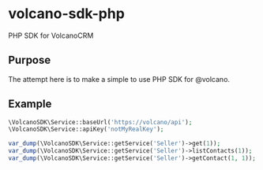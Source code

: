volcano-sdk-php
===============

PHP SDK for VolcanoCRM

## Purpose
The attempt here is to make a simple to use PHP SDK for @volcano.

## Example

```php
\VolcanoSDK\Service::baseUrl('https://volcano/api');
\VolcanoSDK\Service::apiKey('notMyRealKey');

var_dump(\VolcanoSDK\Service::getService('Seller')->get(1));
var_dump(\VolcanoSDK\Service::getService('Seller')->listContacts(1));
var_dump(\VolcanoSDK\Service::getService('Seller')->getContact(1, 1));

```